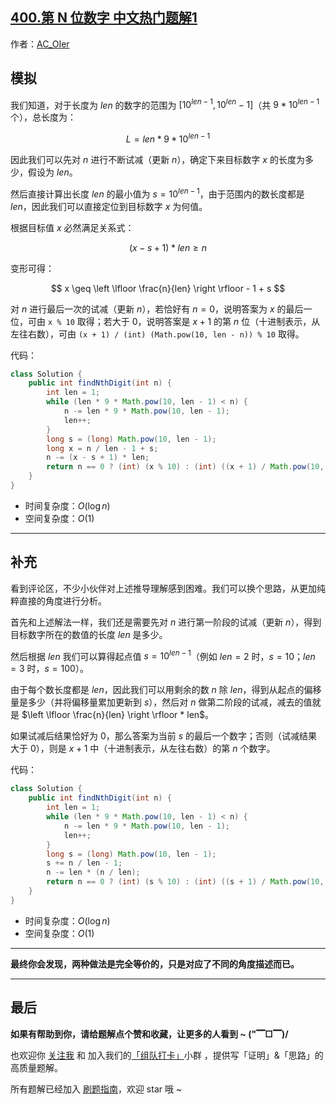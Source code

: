 ## [400.第 N 位数字 中文热门题解1](https://leetcode.cn/problems/nth-digit/solutions/100000/gong-shui-san-xie-jian-dan-mo-ni-ti-by-a-w5wl)

作者：[AC_OIer](https://leetcode.cn/u/AC_OIer)
## 模拟

我们知道，对于长度为 $len$ 的数字的范围为 $[10^{len - 1}, 10^{len} - 1]$（共 $9 * 10^{len - 1}$ 个），总长度为：

$$
L = len * 9 * 10^{len - 1}
$$

因此我们可以先对 $n$ 进行不断试减（更新 $n$），确定下来目标数字 $x$ 的长度为多少，假设为 $len$。

然后直接计算出长度 $len$ 的最小值为 $s = 10^{len - 1}$，由于范围内的数长度都是 $len$，因此我们可以直接定位到目标数字 $x$ 为何值。

根据目标值 $x$ 必然满足关系式：

$$
(x - s + 1) * len \geq n
$$ 

变形可得：

$$
x \geq \left \lfloor \frac{n}{len} \right \rfloor - 1 + s
$$ 

对 $n$ 进行最后一次的试减（更新 $n$），若恰好有 $n = 0$，说明答案为 $x$ 的最后一位，可由 `x % 10` 取得；若大于 $0$，说明答案是 $x + 1$ 的第 $n$ 位（十进制表示，从左往右数），可由 `(x + 1) / (int) (Math.pow(10, len - n)) % 10` 取得。

代码：
```Java []
class Solution {
    public int findNthDigit(int n) {
        int len = 1;
        while (len * 9 * Math.pow(10, len - 1) < n) {
            n -= len * 9 * Math.pow(10, len - 1);
            len++;
        }
        long s = (long) Math.pow(10, len - 1);
        long x = n / len - 1 + s;
        n -= (x - s + 1) * len;
        return n == 0 ? (int) (x % 10) : (int) ((x + 1) / Math.pow(10, len - n) % 10);
    }
}
```
* 时间复杂度：$O(\log{n})$
* 空间复杂度：$O(1)$

---

## 补充

看到评论区，不少小伙伴对上述推导理解感到困难。我们可以换个思路，从更加纯粹直接的角度进行分析。

首先和上述解法一样，我们还是需要先对 $n$ 进行第一阶段的试减（更新 $n$），得到目标数字所在的数值的长度 $len$ 是多少。

然后根据 $len$ 我们可以算得起点值 $s = 10^{len - 1}$（例如 $len = 2$ 时，$s = 10$；$len = 3$ 时，$s = 100$）。

由于每个数长度都是 $len$，因此我们可以用剩余的数 $n$ 除 $len$，得到从起点的偏移量是多少（并将偏移量累加更新到 $s$），然后对 $n$ 做第二阶段的试减，减去的值就是 $\left \lfloor \frac{n}{len} \right \rfloor * len$。

如果试减后结果恰好为 $0$，那么答案为当前 $s$ 的最后一个数字；否则（试减结果大于 $0$），则是 $x + 1$ 中（十进制表示，从左往右数）的第 $n$ 个数字。

代码：
```Java []
class Solution {
    public int findNthDigit(int n) {
        int len = 1;
        while (len * 9 * Math.pow(10, len - 1) < n) {
            n -= len * 9 * Math.pow(10, len - 1);
            len++;
        }
        long s = (long) Math.pow(10, len - 1);
        s += n / len - 1;
        n -= len * (n / len);
        return n == 0 ? (int) (s % 10) : (int) ((s + 1) / Math.pow(10, len - n) % 10);
    }
}
```
* 时间复杂度：$O(\log{n})$
* 空间复杂度：$O(1)$

---

**最终你会发现，两种做法是完全等价的，只是对应了不同的角度描述而已。**

---

## 最后

**如果有帮助到你，请给题解点个赞和收藏，让更多的人看到 ~ ("▔□▔)/**

也欢迎你 [关注我](https://oscimg.oschina.net/oscnet/up-19688dc1af05cf8bdea43b2a863038ab9e5.png) 和 加入我们的[「组队打卡」](https://leetcode-cn.com/u/ac_oier/)小群 ，提供写「证明」&「思路」的高质量题解。

所有题解已经加入 [刷题指南](https://github.com/SharingSource/LogicStack-LeetCode/wiki)，欢迎 star 哦 ~ 